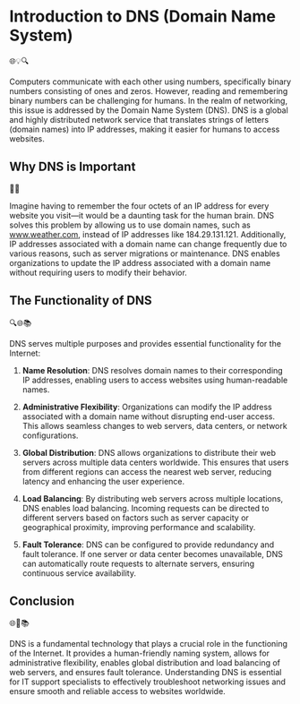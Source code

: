 # Introduction to DNS (Domain Name System)

🌐💡🔍

Computers communicate with each other using numbers, specifically binary numbers consisting of ones and zeros. However, reading and remembering binary numbers can be challenging for humans. In the realm of networking, this issue is addressed by the Domain Name System (DNS). DNS is a global and highly distributed network service that translates strings of letters (domain names) into IP addresses, making it easier for humans to access websites.

## Why DNS is Important

🔑🌐

Imagine having to remember the four octets of an IP address for every website you visit—it would be a daunting task for the human brain. DNS solves this problem by allowing us to use domain names, such as www.weather.com, instead of IP addresses like 184.29.131.121. Additionally, IP addresses associated with a domain name can change frequently due to various reasons, such as server migrations or maintenance. DNS enables organizations to update the IP address associated with a domain name without requiring users to modify their behavior.

## The Functionality of DNS

🔍🌐📚

DNS serves multiple purposes and provides essential functionality for the Internet:

1. **Name Resolution**: DNS resolves domain names to their corresponding IP addresses, enabling users to access websites using human-readable names.

2. **Administrative Flexibility**: Organizations can modify the IP address associated with a domain name without disrupting end-user access. This allows seamless changes to web servers, data centers, or network configurations.

3. **Global Distribution**: DNS allows organizations to distribute their web servers across multiple data centers worldwide. This ensures that users from different regions can access the nearest web server, reducing latency and enhancing the user experience.

4. **Load Balancing**: By distributing web servers across multiple locations, DNS enables load balancing. Incoming requests can be directed to different servers based on factors such as server capacity or geographical proximity, improving performance and scalability.

5. **Fault Tolerance**: DNS can be configured to provide redundancy and fault tolerance. If one server or data center becomes unavailable, DNS can automatically route requests to alternate servers, ensuring continuous service availability.

## Conclusion

🌐🔑📚

DNS is a fundamental technology that plays a crucial role in the functioning of the Internet. It provides a human-friendly naming system, allows for administrative flexibility, enables global distribution and load balancing of web servers, and ensures fault tolerance. Understanding DNS is essential for IT support specialists to effectively troubleshoot networking issues and ensure smooth and reliable access to websites worldwide.